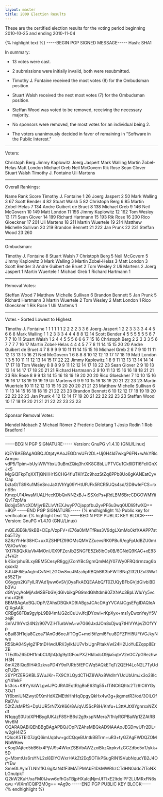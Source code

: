 ```yaml
---
layout: master
title: 2009 Election Results
---
```

These are the certified election results for the voting period beginning 2010-10-25 and ending 2010-11-04

{% highlight text %}
-----BEGIN PGP SIGNED MESSAGE-----
Hash: SHA1

In summary:
* 13 votes were cast.
* 2 submissions were initially invalid, both were resubmitted.

* Timothy J. Fontaine received the most votes (8) for the Ombudsman position.
* Stuart Walsh received the next most votes (7) for the Ombudsman position.
* Steffan Wood was voted to be removed, receiving the necessary majority.
* No sponsors were removed, the most votes for an individual being 2.
* The voters unanimously decided in favor of remaining in "Software in the Public Interest."

- -------------------

Voters:

Christoph Berg
Jimmy Kaplowitz
Joerg Jaspert
Mark Walling
Martin Zobel-Helas
Matt London
Michael Greb
Neil McGovern
Rik Rose
Sean Glover
Stuart Walsh
Timothy J. Fontaine
Uli Martens

- -------------------

Overall Rankings:

Name                        Rank      Score
Timothy J. Fontaine          1           26
Joerg Jaspert                2           50
Mark Walling                 3           67
Scott Bender                 4           82
Stuart Walsh                 5           82
Christoph Berg               6           85
Martin Zobel-Helas           7          134
Andre Guibert de Bruet       8          138
Michael Greb                 9          146
Neil McGovern               10          149
Matt London                 11          156
Jimmy Kaplowitz             12          162
Tom Wesley                  13          171
Sean Glover                 14          189
Richard Hartmann            15          193
Rik Rose                    16          200
Rico Gloeckner              17          201
Uli Martens                 18          211
Martin Wuertele             19          214
Matthew Michelle Sullivan   20          219
Brandon Bennett             21          222
Jan Prunk                   22          231
Steffan Wood                23          260

- -------------------

Ombudsman:

Timothy J. Fontaine          8
Stuart Walsh                 7
Christoph Berg               5
Neil McGovern                5
Jimmy Kaplowitz              3
Mark Walling                 3
Martin Zobel-Helas           3
Matt London                  3
Scott Bender                 3
Andre Guibert de Bruet       2
Tom Wesley                   2
Uli Martens                  2
Joerg Jaspert                1
Martin Wuertele              1
Michael Greb                 1
Richard Hartmann             1

- -------------------

Removal Votes:

Steffan Wood                 7
Matthew Michelle Sullivan    6
Brandon Bennett              5
Jan Prunk                    5
Richard Hartmann             3
Martin Wuertele              2
Tom Wesley                   2
Matt London                  1
Rico Gloeckner               1
Rik Rose                     1
Uli Martens                  1

- -------------------

Votes - Sorted Lowest to Highest:

Timothy J. Fontaine          1   1   1   1   1   1   2   2   2   2   3   3   6
Joerg Jaspert                1   2   2   3   3   3   3   4   4   5   6   6   8
Mark Walling                 1   1   2   3   3   3   4   4   4   8   8  12  14
Scott Bender                 4   5   5   5   5   5   5   6   7   7   7  10  11
Stuart Walsh                 1   2   4   4   5   5   5   6   6   6   7  15  16
Christoph Berg               2   2   3   3   3   5   6   7   7   7   7  16  17
Martin Zobel-Helas           4   4   4   5   7   7   8  11  14  15  15  20  20
Andre Guibert de Bruet       4   7   8   9   9   9  10  11  11  14  15  15  16
Michael Greb                 2   6   7   9  10  11  11  12  13  13  15  16  21
Neil McGovern                1   6   8   8   8  10  12  12  13  17  17  18  19
Matt London                  1   3   5  10  11  11  12  13  14  15  17  22  22
Jimmy Kaplowitz              1   8   9  11  13  13  13  14  14  14  17  17  18
Tom Wesley                   8   8   8   9   9  11  12  12  14  17  18  22  23
Sean Glover                  2   9  10  13  13  14  14  17  17  18  20  21  21
Richard Hartmann             2   9  10  11  13  15  16  16  18  18  21  21  23
Rik Rose                     8   9   9  13  14  15  16  18  19  19  20  20  20
Rico Gloeckner               7  10  10  15  16  16  16  17  18  19  19  19  19
Uli Martens                  6   9   9  10  15  16  18  19  20  21  22  23  23
Martin Wuertele             10  11  12  12  13  15  16  20  20  20  21  21  23
Matthew Michelle Sullivan    6  11  13  14  15  16  18  18  19  21  22  23  23
Brandon Bennett              6  10  12  12  17  18  19  19  20  22  22  22  23
Jan Prunk                    4  12  12  14  17  19  20  21  22  22  22  23  23
Steffan Wood                10  17  18  19  20  21  21  21  22  22  23  23  23

- -------------------

Sponsor Removal Votes:

Mendel Mobach                2
Michael Römer                2
Frederic Deletang            1
Josip Rodin                  1
Rob Bradford                 1

- -------------------
-----BEGIN PGP SIGNATURE-----
Version: GnuPG v1.4.10 (GNU/Linux)

iQEYBAEBAgAGBQJOtptyAAoJEGDrwUFr2DL+Uj0H4Id7wkgP6FN+wAkYRlcArmpu
vdP5/Tpim+bUyiWlVYbxU3uBmZQiq3hrXK8C8bLUPTVCu1Ck6lD116FcIIGnXJxS
MgGl3FkpTqXXTjQNIIHr1SCHG4fluTKlYZc9hozStZq6PPb8Uo6gKANEatCyvOap
bztaG/T89Ku1M5eSncJaXtVhYg09YHtUPJFk5RCR5UQs4sd/2D8wIeFCS+rxnSBn
KmepU14AwaMUALHecKDbQvNN2xBJ+iSSXePs+jRdLBM6BrcCDGOWMYiiQv17zpMa
Bobjjs5hNcXOMjyrBZLlvVtEXJwyP7Ojappfbu2yvPF6u3wq0UDli9fwXQ==
=iK/P
-----END PGP SIGNATURE-----
{% endhighlight %}
Public key for verification
{% highlight text %}
-----BEGIN PGP PUBLIC KEY BLOCK-----
Version: GnuPG v1.4.10 (GNU/Linux)

mQEJBE6k/9kBB+DEp/VzpFV+/E76a0MMTfRes3V9dgLXmMo0kfXAAPP7stba5T2y
8Z8zYhHn38HC+uxXZSHPfZ99OMsQMVZZuevsRK0PBuR/egFpUdBZU0m/V8/GwVxo
1Xf7K8QkKiuVk4MOnU0X9FZerJb2SNGFE5Zk8lbOs0B/6GNdQ9KAC+xE83Jf+VJr
kKSxrjxhuBLxyBEM5CesyR8ggj/ZonYBcGgmQmM4jY07Wy0FRQ4rmzag6bqxoxIz
8JU4F8iEaAq/mCvN+LZGOw8vuJMza5pRBQhBK3bFWTBNq2I32UZuI3Wafa552Tjv
C6ygys2K/FylLRVAd1jww6vSVjOyaFkAEQEAAbQ/T0ZUQyBFbGVjdGlvbiBDb3Vu
dGVycyAoMjAxMSBFbGVjdGlvbikgPG9mdGMtdm90ZXNAc3BpLWluYy5vcmc+iQE6
BBMBAgAoBQJOpP/ZAhsDBQkAD9IABgsJCAcDAgYVCAIJCgsEFgIDAQIeAQIXgAAK
CRBg68FBa9gy/pL9B94mfJG2dCuUvJfcjDYxwl+rKpXyx+ms1yEwxnYeyY5VzejR
3niVJ1hYvt24N2/907VZiHTurbVeA+w7G66JxdJOn8xDjwq7tHIVYAjv/ZIOfYYp
oBai83H1eja8Czca71AnOd6oeJfTOgC+mcI5tfzml6Fuu8DFZPHI5UFtVGJkyNwe
R5SbA04Sylg21PtnDHwdUR/i3yIkfJU7v1xUgnPltakVwI24H2UoYuEZqop8ErZB
1TEdfbZ65DHf1mbCUfjhQdg9ytGFouPXZHkIbdcO9jia5qtvV2eOC7pGRezhwH3N
8mX28IQq6IH4t0zkvaPD4Y9oPJRb5fEFCWq5AQkETqT/2QEH4LoN2L7TyUdqFUBn
26YPfZERGKBLSWuJKr+FX9CXLQydCTHZ8WAx8WdlrrYUcUbUmJx3o28IcgY41ekF
ks3cs+K8YyVaWLgwIJPQJRA0EqtR/gBoE631g55+lTiNC6Qhtc2Tz9lC6YGy3OJ1
Yf6bmiUNZwyt0fXmHdXZMEthHhHqOpgyQkHx4w3g+jkgmetR3/od/3OlLOfRaDVu
52tZJsMRfS+DpUUR5rN7XrK66/8A/qVJ5ScP8H/Knfu+L3ttAJtXIYgnrxxNZXdf
N1qqgS0UtdXPHBygIUKJzF8SHB6sl2g9xspNMera7I1hIyRGPBaWp1ZZAtRBWv6M
CQARAQABiQEhBBgBAgAPBQJOpP/ZAhsMBQkAD9IAAAoJEGDrwUFr2DL+w2gH4IZ5
tQlocK5TEI07JgQ6imUqbIw+gdCQqeBUntkBBTrm+uR3+tyGZAgFWDQZOMNbWKew
eKog0Ajtcc5bB6tx4PjVJ9s4WkxZSBVbAWZzxiBkzQrpkvfzGCZdbc5xT/ykk+5D
g+MbmtUs6rsYNL2xI8EIYOWxrHAkZt2Eq5OTikPSugRIN1SVubNqucYB2J4OrYEw
SmeGLAymTLNh1fKL6gXaN4fF3MATPMAbE1DkMWRhzCTdHN0ddc7IToNXLGnutpkT
Q2kW2KuH/xaFM0IJww6ofhGsTBjpHXuIcjNjmUfTlxE2ItdqiPF2LUMRxFN6sqvu
+VIXm1CQIP2M0g==
=Ag9o
-----END PGP PUBLIC KEY BLOCK-----
{% endhighlight %}
